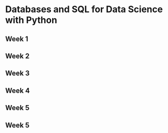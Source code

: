 <h1> Databases and SQL for Data Science with Python </h1>

<h2> Week 1 </h2>

<h2> Week 2 </h2>

<h2> Week 3 </h2>

<h2> Week 4 </h2>

<h2> Week 5 </h2>

<h2> Week 5 </h2>
